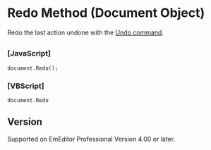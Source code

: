 # Redo Method (Document Object)

Redo the last action undone with the [Undo command](../../cmd/edit/edit_undo).

## 

### \[JavaScript\]

```
document.Redo();
```

### \[VBScript\]

```
document.Redo
```

## Version

Supported on EmEditor Professional Version 4.00 or later.

